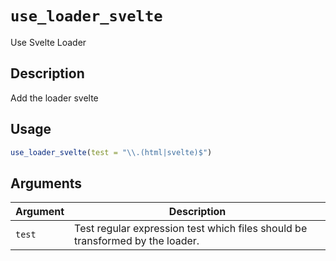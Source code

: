 # `use_loader_svelte`

Use Svelte Loader


## Description

Add the loader svelte


## Usage

```r
use_loader_svelte(test = "\\.(html|svelte)$")
```


## Arguments

Argument      |Description
------------- |----------------
`test`     |     Test regular expression test which files should be transformed by the loader.


